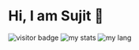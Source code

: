 # Hi, I am Sujit 👋
<img alight="right" alt="visitor badge" src="https://visitor-badge.laobi.icu/badge?page_id=ssujitx.visitor-badge"/>

<img alt="my stats" src="https://github-readme-stats.vercel.app/api?username=ssujitx&show_icons=True"/>
<img alt="my lang" src="https://github-readme-stats.vercel.app/api/top-langs/?username=ssujitx&layout=compact"/>
